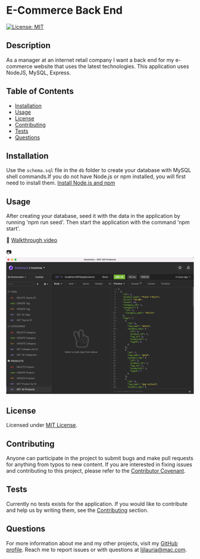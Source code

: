 # E-Commerce Back End
  [![License: MIT](https://img.shields.io/badge/License-MIT-yellow.svg)](https://opensource.org/licenses/MIT)

  ## Description
  As a manager at an internet retail company I want a back end for my e-commerce website that uses the latest technologies. This application uses NodeJS, MySQL, Express.

  ## Table of Contents
  * [Installation](#installation)
  * [Usage](#usage)
  * [License](#license)
  * [Contributing](#contributing)
  * [Tests](#tests)
  * [Questions](#questions)
  
  ## Installation
  Use the `schema.sql` file in the `db` folder to create your database with MySQL shell commands.If you do not have Node.js or npm installed, you will first need to install them.
  [Install Node.js and npm](https://docs.npmjs.com/downloading-and-installing-node-js-and-npm)

  ## Usage
  After creating your database, seed it with the data in the application by running 'npm run seed'. Then start the application with the command 'npm start'.

  :movie_camera: [Walkthrough video](https://drive.google.com/file/d/1-eUhK_c6mTtRHzDhjjtVnR7PJHFw-bu3/view)

  :camera: ![Readme code](assets/images/screenshot.png)

  ## License
  Licensed under [MIT License](https://spdx.org/licenses/MIT.html).

  ## Contributing
  Anyone can participate in the project to submit bugs and make pull requests for anything from typos to new content. If you are interested in fixing issues and contributing to this project, please refer to the [Contributor Covenant](https://www.contributor-covenant.org/).

  ## Tests
  Currently no tests exists for the application. If you would like to contribute and help us by writing them, see the [Contributing](#contributing) section.

  ## Questions
  For more information about me and my other projects, visit my [GitHub profile](https://github.com/LindseyJeeJan). Reach me to report issues or with questions at [ljjlauria@mac.com](mailto:ljjlauria@mac.com).
